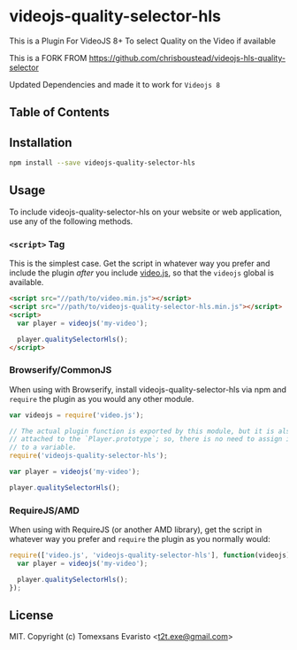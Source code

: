 # videojs-quality-selector-hls

This is a Plugin For VideoJS 8+ To select Quality on the Video if available

This is a FORK FROM https://github.com/chrisboustead/videojs-hls-quality-selector

Updated Dependencies and made it to work for `Videojs 8`

## Table of Contents

<!-- START doctoc -->
<!-- END doctoc -->
## Installation

```sh
npm install --save videojs-quality-selector-hls
```

## Usage

To include videojs-quality-selector-hls on your website or web application, use any of the following methods.

### `<script>` Tag

This is the simplest case. Get the script in whatever way you prefer and include the plugin _after_ you include [video.js][videojs], so that the `videojs` global is available.

```html
<script src="//path/to/video.min.js"></script>
<script src="//path/to/videojs-quality-selector-hls.min.js"></script>
<script>
  var player = videojs('my-video');

  player.qualitySelectorHls();
</script>
```

### Browserify/CommonJS

When using with Browserify, install videojs-quality-selector-hls via npm and `require` the plugin as you would any other module.

```js
var videojs = require('video.js');

// The actual plugin function is exported by this module, but it is also
// attached to the `Player.prototype`; so, there is no need to assign it
// to a variable.
require('videojs-quality-selector-hls');

var player = videojs('my-video');

player.qualitySelectorHls();
```

### RequireJS/AMD

When using with RequireJS (or another AMD library), get the script in whatever way you prefer and `require` the plugin as you normally would:

```js
require(['video.js', 'videojs-quality-selector-hls'], function(videojs) {
  var player = videojs('my-video');

  player.qualitySelectorHls();
});
```

## License

MIT. Copyright (c) Tomexsans Evaristo &lt;t2t.exe@gmail.com&gt;


[videojs]: http://videojs.com/
